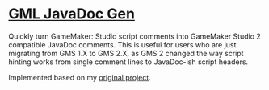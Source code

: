 # [GML JavaDoc Gen](https://chrisanselmo.com/tools/#/gm/gml-javadoc-gen)

Quickly turn GameMaker: Studio script comments into GameMaker Studio 2 compatible JavaDoc comments. This is useful for users who are just migrating from GMS 1.X to GMS 2.X, as GMS 2 changed the way script hinting works from single comment lines to JavaDoc-ish script headers.

Implemented based on my [original project](https://github.com/christopherwk210/gml-javadoc-gen).
